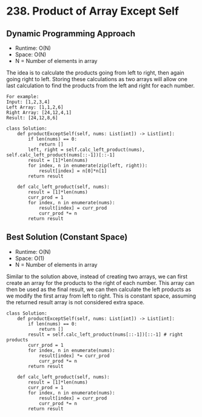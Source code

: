 # 238. Product of Array Except Self

## Dynamic Programming Approach
- Runtime: O(N)
- Space: O(N)
- N = Number of elements in array

The idea is to calculate the products going from left to right, then again going right to left.
Storing these calculations as two arrays will allow one last calculation to find the products from the left and right for each number.

```
For example:
Input: [1,2,3,4]
Left Array: [1,1,2,6]
Right Array: [24,12,4,1]
Result: [24,12,8,6]
```

```
class Solution:
    def productExceptSelf(self, nums: List[int]) -> List[int]:
        if len(nums) == 0:
            return []
        left, right = self.calc_left_product(nums), self.calc_left_product(nums[::-1])[::-1]
        result = [1]*len(nums)
        for index, n in enumerate(zip(left, right)):
            result[index] = n[0]*n[1]
        return result
        
    def calc_left_product(self, nums):
        result = [1]*len(nums)
        curr_prod = 1
        for index, n in enumerate(nums):
            result[index] = curr_prod
            curr_prod *= n
        return result
```

## Best Solution (Constant Space)
- Runtime: O(N)
- Space: O(1)
- N = Number of elements in array

Similar to the solution above, instead of creating two arrays, we can first create an array for the products to the right of each number.
This array can then be used as the final result, we can then calculate the left products as we modify the first array from left to right.
This is constant space, assuming the returned result array is not considered extra space.

```
class Solution:
    def productExceptSelf(self, nums: List[int]) -> List[int]:
        if len(nums) == 0:
            return []
        result = self.calc_left_product(nums[::-1])[::-1] # right products
        curr_prod = 1
        for index, n in enumerate(nums):
            result[index] *= curr_prod
            curr_prod *= n
        return result
        
    def calc_left_product(self, nums):
        result = [1]*len(nums)
        curr_prod = 1
        for index, n in enumerate(nums):
            result[index] = curr_prod
            curr_prod *= n
        return result
```
